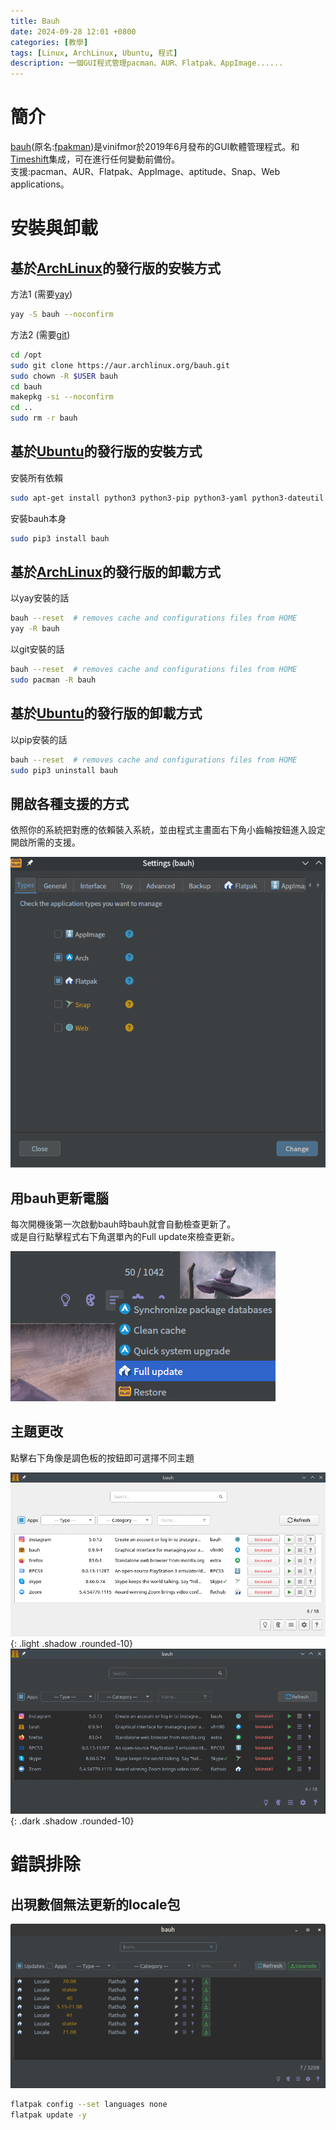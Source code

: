 ```yaml
---
title: Bauh
date: 2024-09-28 12:01 +0800
categories: [教學]
tags: [Linux, ArchLinux, Ubuntu, 程式]
description: 一個GUI程式管理pacman、AUR、Flatpak、AppImage......
---
```


# 簡介
[bauh](https://github.com/vinifmor/bauh)(原名:[fpakman](https://github.com/vinifmor/fpakman))是vinifmor於2019年6月發布的GUI軟體管理程式。和[Timeshift](https://github.com/teejee2008/timeshift)集成，可在進行任何變動前備份。 <br>
支援:pacman、AUR、Flatpak、AppImage、aptitude、Snap、Web applications。 <br>

# 安裝與卸載
## 基於[ArchLinux](https://archlinux.org/)的發行版的安裝方式
方法1 (需要[yay](/posts/Yay)) <br>
```bash
yay -S bauh --noconfirm
```

方法2 (需要[git](https://git-scm.com/)) <br>
```bash
cd /opt
sudo git clone https://aur.archlinux.org/bauh.git
sudo chown -R $USER bauh
cd bauh
makepkg -si --noconfirm
cd ..
sudo rm -r bauh
```

## 基於[Ubuntu](https://ubuntu.com/download)的發行版的安裝方式
安裝所有依賴 <br>
```bash
sudo apt-get install python3 python3-pip python3-yaml python3-dateutil python3-pyqt5 python3-packaging python3-requests
```

安裝bauh本身 <br>
```bash
sudo pip3 install bauh
```

## 基於[ArchLinux](https://archlinux.org/)的發行版的卸載方式
以yay安裝的話 <br>
```bash
bauh --reset  # removes cache and configurations files from HOME
yay -R bauh
```

以git安裝的話 <br>
```bash
bauh --reset  # removes cache and configurations files from HOME
sudo pacman -R bauh
```

## 基於[Ubuntu](https://ubuntu.com/download)的發行版的卸載方式
以pip安裝的話 <br>
```bash
bauh --reset  # removes cache and configurations files from HOME
sudo pip3 uninstall bauh
```

## 開啟各種支援的方式
依照你的系統把對應的依賴裝入系統，並由程式主畫面右下角小齒輪按鈕進入設定開啟所需的支援。 <br>

![Desktop View](/assets/img/2024-09-28-Bauh/SupportList.png)

## 用bauh更新電腦
每次開機後第一次啟動bauh時bauh就會自動檢查更新了。 <br>
或是自行點擊程式右下角選單內的Full update來檢查更新。 <br>

![Desktop View](/assets/img/2024-09-28-Bauh/Update.png)

## 主題更改
點擊右下角像是調色板的按鈕即可選擇不同主題 <br>

![light mode only](/assets/img/2024-09-28-Bauh/Light.png){: .light .shadow .rounded-10}
![dark mode only](/assets/img/2024-09-28-Bauh/Dark.png){: .dark .shadow .rounded-10}

# 錯誤排除
## 出現數個無法更新的locale包

![Desktop View](/assets/img/2024-09-28-Bauh/LocalePkg.png)

```bash
flatpak config --set languages none
flatpak update -y
```
